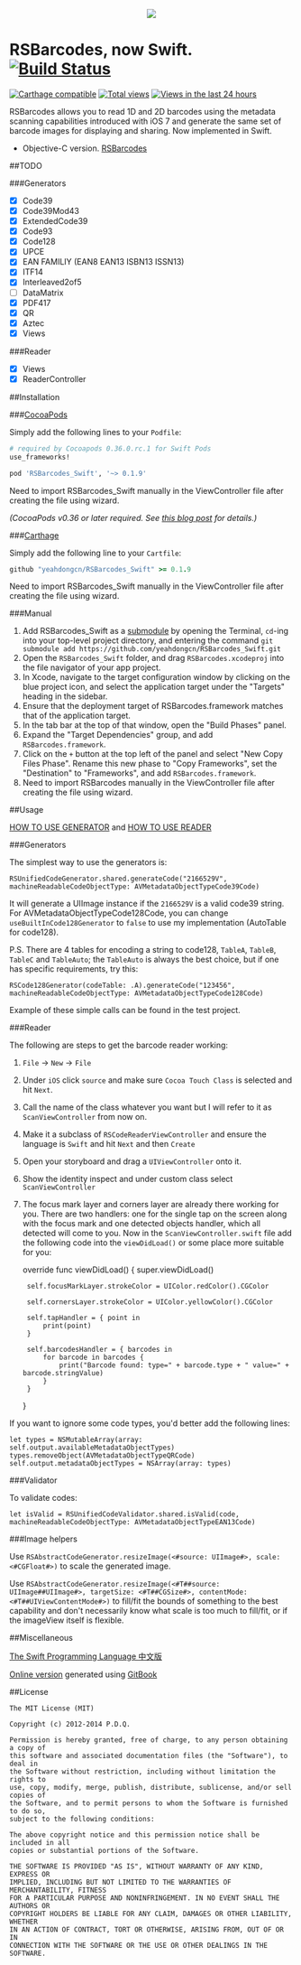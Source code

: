 <p align="center">
  <img src="https://raw.githubusercontent.com/yeahdongcn/RSBarcodes_Swift/master/home-hero-swift-hero.png">
</p>

RSBarcodes, now Swift.
[![Build Status](https://travis-ci.org/yeahdongcn/RSBarcodes_Swift.svg?branch=master)](https://travis-ci.org/yeahdongcn/RSBarcodes_Swift)
==========
[![Carthage compatible](https://img.shields.io/badge/Carthage-compatible-4BC51D.svg?style=flat)](https://github.com/Carthage/Carthage)
[![Total views](https://sourcegraph.com/api/repos/github.com/yeahdongcn/RSBarcodes_Swift/counters/views.png)](https://sourcegraph.com/github.com/yeahdongcn/RSBarcodes_Swift)
[![Views in the last 24 hours](https://sourcegraph.com/api/repos/github.com/yeahdongcn/RSBarcodes_Swift/counters/views-24h.png)](https://sourcegraph.com/github.com/yeahdongcn/RSBarcodes_Swift)

RSBarcodes allows you to read 1D and 2D barcodes using the metadata scanning capabilities introduced with iOS 7 and generate the same set of barcode images for displaying and sharing. Now implemented in Swift.

* Objective-C version. [RSBarcodes](https://github.com/yeahdongcn/RSBarcodes)

##TODO

###Generators
- [x] Code39
- [x] Code39Mod43
- [x] ExtendedCode39
- [x] Code93
- [x] Code128
- [x] UPCE
- [x] EAN FAMILIY (EAN8 EAN13 ISBN13 ISSN13)
- [x] ITF14
- [x] Interleaved2of5
- [ ] DataMatrix
- [x] PDF417
- [x] QR
- [x] Aztec
- [x] Views

###Reader
- [x] Views
- [x] ReaderController

##Installation

###[CocoaPods](http://cocoapods.org)

Simply add the following lines to your `Podfile`:
```ruby
# required by Cocoapods 0.36.0.rc.1 for Swift Pods
use_frameworks! 

pod 'RSBarcodes_Swift', '~> 0.1.9'
```

Need to import RSBarcodes_Swift manually in the ViewController file after creating the file using wizard.

*(CocoaPods v0.36 or later required. See [this blog post](http://blog.cocoapods.org/Pod-Authors-Guide-to-CocoaPods-Frameworks/) for details.)*

###[Carthage](http://github.com/Carthage/Carthage)

Simply add the following line to your `Cartfile`:

```ruby
github "yeahdongcn/RSBarcodes_Swift" >= 0.1.9
```

Need to import RSBarcodes_Swift manually in the ViewController file after creating the file using wizard.

###Manual

1. Add RSBarcodes_Swift as a [submodule](http://git-scm.com/docs/git-submodule) by opening the Terminal, `cd`-ing into your top-level project directory, and entering the command `git submodule add https://github.com/yeahdongcn/RSBarcodes_Swift.git`
2. Open the `RSBarcodes_Swift` folder, and drag `RSBarcodes.xcodeproj` into the file navigator of your app project.
3. In Xcode, navigate to the target configuration window by clicking on the blue project icon, and select the application target under the "Targets" heading in the sidebar.
4. Ensure that the deployment target of RSBarcodes.framework matches that of the application target.
5. In the tab bar at the top of that window, open the "Build Phases" panel.
6. Expand the "Target Dependencies" group, and add `RSBarcodes.framework`.
7. Click on the `+` button at the top left of the panel and select "New Copy Files Phase". Rename this new phase to "Copy Frameworks", set the "Destination" to "Frameworks", and add `RSBarcodes.framework`.
8. Need to import RSBarcodes manually in the ViewController file after creating the file using wizard.

##Usage

[HOW TO USE GENERATOR](#generator-1) and 
[HOW TO USE READER](#reader-1)

###Generators

The simplest way to use the generators is:

    RSUnifiedCodeGenerator.shared.generateCode("2166529V", machineReadableCodeObjectType: AVMetadataObjectTypeCode39Code)

It will generate a UIImage instance if the `2166529V` is a valid code39 string. For AVMetadataObjectTypeCode128Code, you can change `useBuiltInCode128Generator` to `false` to use my implementation (AutoTable for code128).

P.S. There are 4 tables for encoding a string to code128, `TableA`, `TableB`, `TableC` and `TableAuto`; the `TableAuto` is always the best choice, but if one has specific requirements, try this:

    RSCode128Generator(codeTable: .A).generateCode("123456", machineReadableCodeObjectType: AVMetadataObjectTypeCode128Code)

Example of these simple calls can be found in the test project.

###Reader

The following are steps to get the barcode reader working:

1. `File` -> `New` -> `File`
2. Under `iOS` click `source` and make sure `Cocoa Touch Class` is selected and hit `Next`.
3. Call the name of the class whatever you want but I will refer to it as `ScanViewController` from now on.
4. Make it a subclass of `RSCodeReaderViewController` and ensure the language is `Swift` and hit `Next` and then `Create`
5. Open your storyboard and drag a `UIViewController` onto it.
6. Show the identity inspect and under custom class select `ScanViewController`
7. The focus mark layer and corners layer are already there working for you. There are two handlers: one for the single tap on the screen along with the focus mark and one detected objects handler, which all detected will come to you. Now in the `ScanViewController.swift` file add the following code into the `viewDidLoad()` or some place more suitable for you:

    override func viewDidLoad() {
        super.viewDidLoad()
        
        self.focusMarkLayer.strokeColor = UIColor.redColor().CGColor
        
        self.cornersLayer.strokeColor = UIColor.yellowColor().CGColor
        
        self.tapHandler = { point in
            print(point)
        }
        
        self.barcodesHandler = { barcodes in
            for barcode in barcodes {
                print("Barcode found: type=" + barcode.type + " value=" + barcode.stringValue)
            }
        }
    }
    
If you want to ignore some code types, you'd better add the following lines:

    let types = NSMutableArray(array: self.output.availableMetadataObjectTypes)
    types.removeObject(AVMetadataObjectTypeQRCode)
    self.output.metadataObjectTypes = NSArray(array: types)
    
###Validator

To validate codes:

    let isValid = RSUnifiedCodeValidator.shared.isValid(code, machineReadableCodeObjectType: AVMetadataObjectTypeEAN13Code)

###Image helpers

Use `RSAbstractCodeGenerator.resizeImage(<#source: UIImage#>, scale: <#CGFloat#>)` to scale the generated image.

Use `RSAbstractCodeGenerator.resizeImage(<#T##source: UIImage##UIImage#>, targetSize: <#T##CGSize#>, contentMode: <#T##UIViewContentMode#>)` to fill/fit the bounds of something to the best capability and don't necessarily know what scale is too much to fill/fit, or if the imageView itself is flexible.

##Miscellaneous

[The Swift Programming Language 中文版](https://github.com/numbbbbb/the-swift-programming-language-in-chinese/)

[Online version](http://numbbbbb.github.io/the-swift-programming-language-in-chinese/) generated using [GitBook](https://www.gitbook.io/)

##License

    The MIT License (MIT)

    Copyright (c) 2012-2014 P.D.Q.

    Permission is hereby granted, free of charge, to any person obtaining a copy of
    this software and associated documentation files (the "Software"), to deal in
    the Software without restriction, including without limitation the rights to
    use, copy, modify, merge, publish, distribute, sublicense, and/or sell copies of
    the Software, and to permit persons to whom the Software is furnished to do so,
    subject to the following conditions:

    The above copyright notice and this permission notice shall be included in all
    copies or substantial portions of the Software.

    THE SOFTWARE IS PROVIDED "AS IS", WITHOUT WARRANTY OF ANY KIND, EXPRESS OR
    IMPLIED, INCLUDING BUT NOT LIMITED TO THE WARRANTIES OF MERCHANTABILITY, FITNESS
    FOR A PARTICULAR PURPOSE AND NONINFRINGEMENT. IN NO EVENT SHALL THE AUTHORS OR
    COPYRIGHT HOLDERS BE LIABLE FOR ANY CLAIM, DAMAGES OR OTHER LIABILITY, WHETHER
    IN AN ACTION OF CONTRACT, TORT OR OTHERWISE, ARISING FROM, OUT OF OR IN
    CONNECTION WITH THE SOFTWARE OR THE USE OR OTHER DEALINGS IN THE SOFTWARE.
